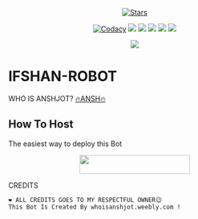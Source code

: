 <p align="center">
    <a href="https://github.com/sidhu70/Sidhu-Robot/stargazers"><img src="https://img.shields.io/github/stars/sidhu70/Sidhu-Robot?label=Stars&style=flat-square&logo=github&color=F10070" alt="Stars" /></a>
</p>
<p align="center">
    <a href="https://app.codacy.com/manual/sidhu70/Sidhu-Robot/dashboard"> <img src="https://img.shields.io/codacy/grade/4d58f2a402b54aed8a7d95f7add45a81?color=brightgreen&logo=codacy&logoColor=green&style=for-the-badge" alt="Codacy" /></a>
    <a href="https://github.com/sidhu70/Sidhu-Robot"> <img src="https://img.shields.io/github/repo-size/sidhu70/Sidhu-Robot?color=orange&logo=github&logoColor=green&style=for-the-badge" /></a>
    <a href="https://github.com/sidhu70/Sidhu-Robot/commits/prince"> <img src="https://img.shields.io/github/last-commit/sidhu70/Sidhu-Robot?color=blue&logo=github&logoColor=green&style=for-the-badge" /></a>
    <a href="https://github.com/sidhu70/Sidhu-Robot/issues"> <img src="https://img.shields.io/github/issues/sidhu70/Sidhu-Robot?color=blueviolet&logo=github&logoColor=green&style=for-the-badge" /></a>
    <a href="https://github.com/sidhu70/Sidhu-Robot/network/members"> <img src="https://img.shields.io/github/forks/sidhu70/Sidhu-Robot?color=red&logo=github&logoColor=green&style=for-the-badge" /></a>  
    <a href="https://pypi.org/project/Telethon/"> <img src="https://img.shields.io/pypi/v/telethon?color=yellow&label=telethon&logo=python&logoColor=green&style=for-the-badge" /></a>
</p>

<p align="center">
  <img src="https://telegra.ph/file/f33253415146883ca8430.jpg">
</p>

# IFSHAN-ROBOT
WHO IS ANSHJOT? [🔥ANSH🔥](www.whoisanshjotsingh.weebly.com)

## How To Host
The easiest way to deploy this Bot
<p align="center"><a href="https://heroku.com/deploy?template=https://github.com/sidhu70/Sidhu-Robot"> <img src="https://img.shields.io/badge/Deploy%20To%20Heroku-black?style=for-the-badge&logo=heroku" width="220" height="38.45"/></a></p>
 
CREDITS
```
❤️ ALL CREDITS GOES TO MY RESPECTFUL OWNER😉
This Bot Is Created By whoisanshjot.weebly.com !




```
